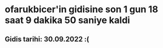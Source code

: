 # ofarukbicer'in gidisine son 1 gun 18 saat 9 dakika 50 saniye kaldi

## Gidis tarihi: 30.09.2022 :(